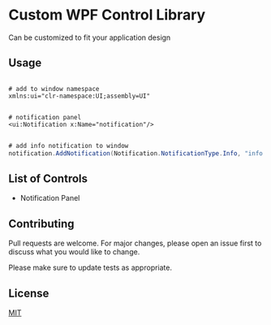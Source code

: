 # Custom WPF Control Library

Can be customized to fit your application design

## Usage

```xaml

# add to window namespace
xmlns:ui="clr-namespace:UI;assembly=UI"


# notification panel
<ui:Notification x:Name="notification"/>

```

```c#

# add info notification to window
notification.AddNotification(Notification.NotificationType.Info, "info title", "info details", 5);

```

## List of Controls
- Notification Panel

## Contributing

Pull requests are welcome. For major changes, please open an issue first
to discuss what you would like to change.

Please make sure to update tests as appropriate.

## License

[MIT](https://choosealicense.com/licenses/mit/)

